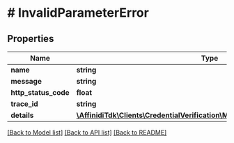 # # InvalidParameterError

## Properties

| Name                 | Type                                                                                                              | Description | Notes      |
| -------------------- | ----------------------------------------------------------------------------------------------------------------- | ----------- | ---------- |
| **name**             | **string**                                                                                                        |             |
| **message**          | **string**                                                                                                        |             |
| **http_status_code** | **float**                                                                                                         |             |
| **trace_id**         | **string**                                                                                                        |             |
| **details**          | [**\AffinidiTdk\Clients\CredentialVerification\Model\NotFoundErrorDetailsInner[]**](NotFoundErrorDetailsInner.md) |             | [optional] |

[[Back to Model list]](../../README.md#models) [[Back to API list]](../../README.md#endpoints) [[Back to README]](../../README.md)
